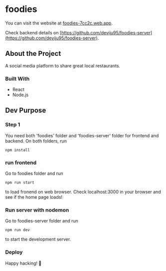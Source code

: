 # foodies

You can visit the website at [foodies-7cc2c.web.app](https://foodies-7cc2c.web.app/).

Check backend details on [https://github.com/deviju95/foodies-server](https://github.com/deviju95/foodies-server).

## About the Project

A social media platform to share great local restaurants.

### Built With

- React
- Node.js

## Dev Purpose

### Step 1

You need both 'foodies' folder and 'foodies-server' folder for frontend and backend. On both folders, run

```
npm install
```

### run frontend

Go to foodies folder and run

```
npm run start
```

to load fronend on web browser.
Check localhost:3000 in your browser and see if the home page loads!

### Run server with nodemon

Go to foodies-server folder and run

```
npm run dev
```

to start the development server.

### Deploy

Happy hacking! 💃
